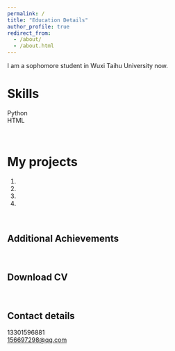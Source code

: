 ```yaml
---
permalink: /
title: "Education Details"
author_profile: true
redirect_from: 
  - /about/
  - /about.html
---
```


I am a sophomore student in Wuxi Taihu University now.

Skills
======
Python  
HTML

<br>

My projects
======
1. 
1. 
1. 
1. 

<br>

Additional Achievements
------

<br>

Download CV
------


<br>

Contact details
------
13301596881  
156697298@qq.com

<br>
